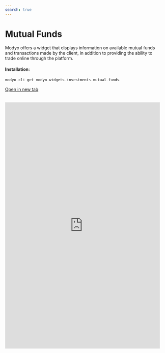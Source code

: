 ```yaml
---
search: true
---
```


# Mutual Funds

Modyo offers a widget that displays information on available mutual funds and transactions made by the client, in addition to providing the ability to trade online through the platform.

#### Installation:

```bash
modyo-cli get modyo-widgets-investments-mutual-funds
```

[Open in new tab](https://widgets.modyo.com/investments/mutual-funds)

<iframe id="widgetFrame" src="https://widgets.modyo.com/investments/mutual-funds" width="100%" frameBorder="0" style="min-height:800px;overflow:auto;margin-top:20px;"/>

| Feature           | Description                                                                                                                                                                                                                                                                                                 |
|-------------------------|-------------------------------------------------------------------------------------------------------------------------------------------------------------------------------------------------------------------------------------------------------------------------------------------------------------|
| Mutual Fund Layout | Shows all the available mutual funds. Lists the transactions currently in transit associated with each mutual fund. Shows the set of mutual funds in which clients have their investments and the respective market information. Allows the user to cancel transactions in transit. |
| Market Information  | Displays the essential information of the selected mutual fund. Allows clients to contribute or withdraw from the selected fund/series.                                                                                                                                                                                 |
| Mutual Fund Contribution   | Allows clients to make contributions to the selected mutual fund, defining the investment account and the amount they wish to contribute.                                                                                                                                                                                    |
| Mutual Fund Withdrawal  | Allows clients to perform money withdrawals from the selected mutual fund.                                                                                                                                                                                                                                      |

<script>

  export default {
    mounted() {

      function setIframeHeightCO(id, ht) {
          var ifrm = document.getElementById(id);
          if(ifrm) {
            ifrm.style.height = ht + 4 + "px";
          }
      }
      // iframed document sends its height using postMessage
      function handleDocHeightMsg(e) {
          // check origin
          if ( e.origin === 'https://widgets.modyo.com' ) {
              // parse data
              var data = JSON.parse( e.data );

              console.log('data:', data)
              // check data object
              if ( data['docHeight'] ) {
                  setIframeHeightCO( 'widgetFrame', data['docHeight'] );
              } else {
                  setIframeHeightCO( 'widgetFrame', 700 );
              }
          }
      }

      // assign message handler
      if ( window.addEventListener ) {
          window.addEventListener('message', handleDocHeightMsg, false);
      }
    }
  }

</script>
